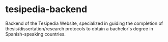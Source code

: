 # tesipedia-backend
Backend of the Tesipedia Website, specialized in guiding the completion of thesis/dissertation/research protocols to obtain a bachelor's degree in Spanish-speaking countries.
